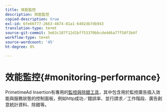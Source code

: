 ```yaml
---
title: 效能監控
description: 效能監控
copied-description: true
exl-id: 6fe66f77-2663-4674-81a1-6402db7db943
translation-type: tm+mt
source-git-commit: 3e63c187f12d1bff53370bbcde4d6a77f58f3b4f
workflow-type: tm+mt
source-wordcount: '45'
ht-degree: 0%

---
```


# 效能監控{#monitoring-performance}

PrimetimeAd Insertion有專用的[監控與除錯工具](https://ssai.console.primetime.adobe.com/)，其中包含用於監控廣告插入效能與服務狀態的控制面板，例如http成功／錯誤率、並行請求／工作階段、廣告創意統計資料、除錯等。
